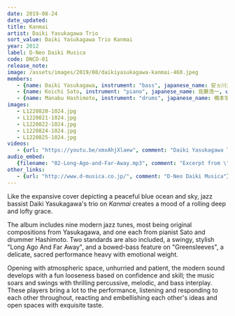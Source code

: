 ```yaml
---
date: 2019-08-24
date_updated: 
title: Kanmai
artist: Daiki Yasukagawa Trio
sort_value: Daiki Yasukagawa Trio Kanmai
year: 2012
label: D-Neo Daiki Musica
code: DNCD-01
release_note: 
image: /assets/images/2019/08/daikiyasukagawa-kanmai-460.jpeg
members:
   - {name: Daiki Yasukagawa, instrument: "bass", japanese_name: 安ヵ川大樹, url: "http://daikiyasukagawa.com/"}
   - {name: Koichi Sato, instrument: "piano", japanese_name: 佐藤浩一, url: "https://koichisato.com/"}
   - {name: Manabu Hashimoto, instrument: "drums", japanese_name: 橋本学, url: "http://mh-ob.blogspot.com/"}
images: 
   - L1220820-1024.jpg
   - L1220821-1024.jpg
   - L1220822-1024.jpg
   - L1220824-1024.jpg
   - L1220825-1024.jpg
videos: 
   - {url: "https://youtu.be/xmxAhjXlaew", comment: "Daiki Yasukagawa Trio - Kanmai"}
audio_embed:
   {filename: "02-Long-Ago-and-Far-Away.mp3", comment: "Excerpt from \"Long Ago And Far Away\", the second track on this album:"}
other_links:
   - {url: "http://www.d-musica.co.jp/", comment: "D-Neo Daiki Musica"}
---
```



Like the expansive cover depicting a peaceful blue ocean and sky, jazz bassist Daiki Yasukagawa's trio on *Kanmai* creates a mood of a rolling deep and lofty grace.

The album includes nine modern jazz tunes, most being original compositions from Yasukagawa, and one each from pianist Sato and drummer Hashimoto. Two standards are also included, a swingy, stylish "Long Ago And Far Away", and a bowed-bass feature on "Greensleeves", a delicate, sacred performance heavy with emotional weight.

Opening with atmospheric space, unhurried and patient, the modern sound develops with a fun looseness based on confidence and skill; the music soars and swings with thrilling percussive, melodic, and bass interplay. These players bring a lot to the performance, listening and responding to each other throughout, reacting and embellishing each other's ideas and open spaces with exquisite taste.

